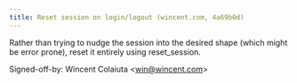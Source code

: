```yaml
---
title: Reset session on login/logout (wincent.com, 4a69b0d)
---
```


Rather than trying to nudge the session into the desired shape (which might be error prone), reset it entirely using reset\_session.

Signed-off-by: Wincent Colaiuta &lt;win@wincent.com&gt;
